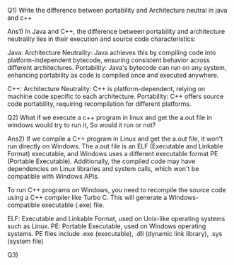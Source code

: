 Q1) Write the difference between portability and Architecture neutral in java and c++

Ans1) In Java and C++, the difference between portability and architecture neutrality lies in their execution and source code characteristics:

Java:
Architecture Neutrality: Java achieves this by compiling code into platform-independent bytecode, ensuring consistent behavior across different architectures.
Portability: Java's bytecode can run on any system, enhancing portability as code is compiled once and executed anywhere.

C++:
Architecture Neutrality: C++ is platform-dependent, relying on machine code specific to each architecture.
Portability: C++ offers source code portability, requiring recompilation for different platforms.

Q2) What if we execute a c++ program in linux and get the a.out file in windows would try to run it, So would it run or not?

Ans2) If we compile a C++ program in Linux and get the a.out file, it won't run directly on Windows. 
The a.out file is an ELF (Executable and Linkable Format) executable, and Windows uses a different executable format PE (Portable Executable). 
Additionally, the compiled code may have dependencies on Linux libraries and system calls, which won't be compatible with Windows APIs.

To run C++ programs on Windows, you need to recompile the source code using a C++ compiler like Turbo C. 
This will generate a Windows-compatible executable (.exe) file.

ELF: Executable and Linkable Format, used on Unix-like operating systems such as Linux.
PE: Portable Executable, used on Windows operating systems. PE files include .exe (executable), .dll (dynamic link library), .sys (system file)

Q3) 
